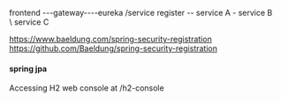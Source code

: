 
frontend ---gateway----eureka /service register -- service A  - service B
                                                \
                                                 \ service C



https://www.baeldung.com/spring-security-registration
https://github.com/Baeldung/spring-security-registration



#### spring jpa
Accessing H2 web console at /h2-console
